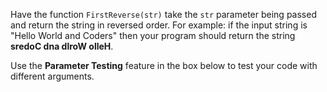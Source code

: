 Have the function ```FirstReverse(str)``` take the ```str``` parameter being passed and return the string in reversed order. For example: if the input string is "Hello World and Coders" then your program should return the string **sredoC dna dlroW olleH**. 

Use the **Parameter Testing** feature in the box below to test your code with different arguments.